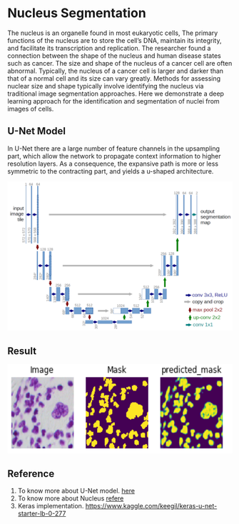 # Nucleus Segmentation

The nucleus is an organelle found in most eukaryotic cells, The primary functions of the nucleus are to store the cell’s DNA, maintain its integrity, and facilitate its transcription and replication. The researcher found a connection between the shape of the nucleus and human disease states such as cancer. The size and shape of the nucleus of a cancer cell are often abnormal. Typically, the nucleus of a cancer cell is larger and darker than that of a normal cell and its size can vary greatly. Methods for assessing nuclear size and shape typically involve identifying the nucleus via traditional image segmentation approaches. Here we demonstrate a deep learning approach for the identification and segmentation of nuclei from images of cells.

## U-Net Model 

In U-Net there are a large number of feature channels in the upsampling part, which allow the network to propagate context information to higher resolution layers. As a consequence, the expansive path is more or less symmetric to the contracting part, and yields a u-shaped architecture.

<img src="https://github.com/Rakeshvcr/Nucleus_segmentation/blob/master/images/u-net-architecture.png" width="700">

## Result

<img src="https://github.com/Rakeshvcr/Nucleus_segmentation/blob/master/images/Image.png" width="550" height="200"> 

## Reference

1. To know more about U-Net model. [here](https://arxiv.org/pdf/1505.04597.pdf)
2. To know more about Nucleus [refere](https://www.cancer.org/treatment/understanding-your-diagnosis/tests/testing-biopsy-and-cytology-specimens-for-cancer/what-doctors-look-for.html)
3. Keras implementation. <https://www.kaggle.com/keegil/keras-u-net-starter-lb-0-277>
